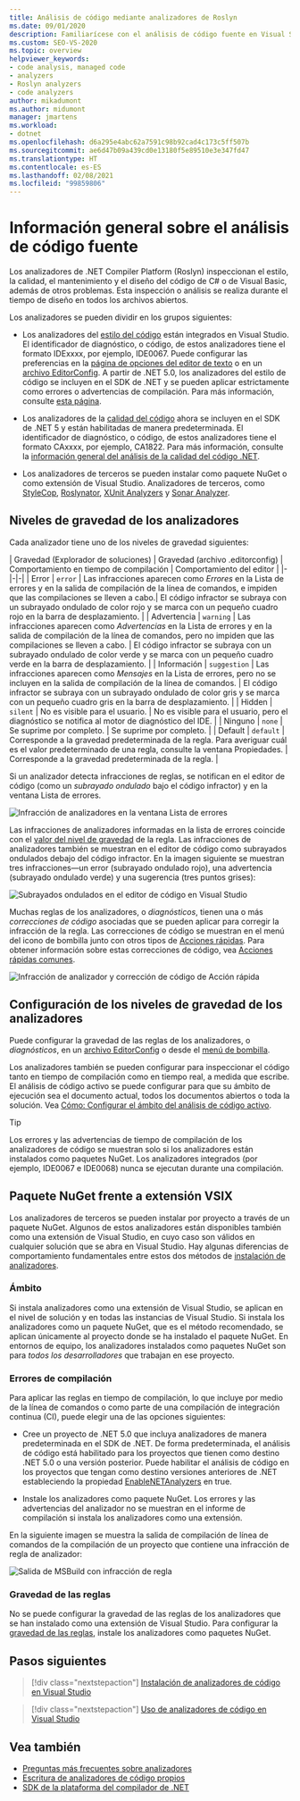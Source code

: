```yaml
---
title: Análisis de código mediante analizadores de Roslyn
ms.date: 09/01/2020
description: Familiarícese con el análisis de código fuente en Visual Studio. Obtenga información sobre las correcciones de código, y los distintos tipos de analizadores de diagnóstico y niveles de gravedad.
ms.custom: SEO-VS-2020
ms.topic: overview
helpviewer_keywords:
- code analysis, managed code
- analyzers
- Roslyn analyzers
- code analyzers
author: mikadumont
ms.author: midumont
manager: jmartens
ms.workload:
- dotnet
ms.openlocfilehash: d6a295e4abc62a7591c98b92cad4c173c5ff507b
ms.sourcegitcommit: ae6d47b09a439cd0e13180f5e89510e3e347fd47
ms.translationtype: HT
ms.contentlocale: es-ES
ms.lasthandoff: 02/08/2021
ms.locfileid: "99859806"
---
```

# <a name="overview-of-source-code-analysis"></a>Información general sobre el análisis de código fuente

Los analizadores de .NET Compiler Platform (Roslyn) inspeccionan el estilo, la calidad, el mantenimiento y el diseño del código de C# o de Visual Basic, además de otros problemas. Esta inspección o análisis se realiza durante el tiempo de diseño en todos los archivos abiertos.

Los analizadores se pueden dividir en los grupos siguientes:

- Los analizadores del [estilo del código](/dotnet/fundamentals/code-analysis/code-style-rule-options?preserve-view=true&view=vs-2019#convention-categories) están integrados en Visual Studio. El identificador de diagnóstico, o código, de estos analizadores tiene el formato IDExxxx, por ejemplo, IDE0067. Puede configurar las preferencias en la [página de opciones del editor de texto](../ide/code-styles-and-code-cleanup.md) o en un [archivo EditorConfig](/dotnet/fundamentals/code-analysis/code-style-rule-options). A partir de .NET 5.0, los analizadores del estilo de código se incluyen en el SDK de .NET y se pueden aplicar estrictamente como errores o advertencias de compilación. Para más información, consulte [esta página](/dotnet/fundamentals/productivity/code-analysis#code-style-analysis).

- Los analizadores de la [calidad del código](/dotnet/fundamentals/code-analysis/quality-rules/index) ahora se incluyen en el SDK de .NET 5 y están habilitadas de manera predeterminada. El identificador de diagnóstico, o código, de estos analizadores tiene el formato CAxxxx, por ejemplo, CA1822. Para más información, consulte la [información general del análisis de la calidad del código .NET](/dotnet/fundamentals/productivity/code-analysis#code-quality-analysis).

- Los analizadores de terceros se pueden instalar como paquete NuGet o como extensión de Visual Studio. Analizadores de terceros, como [StyleCop](https://www.nuget.org/packages/StyleCop.Analyzers/), [Roslynator](https://www.nuget.org/packages/Roslynator.Analyzers/), [XUnit Analyzers](https://www.nuget.org/packages/xunit.analyzers/) y [Sonar Analyzer](https://www.nuget.org/packages/SonarAnalyzer.CSharp/).

## <a name="severity-levels-of-analyzers"></a>Niveles de gravedad de los analizadores

Cada analizador tiene uno de los niveles de gravedad siguientes:

| Gravedad (Explorador de soluciones) | Gravedad (archivo .editorconfig) | Comportamiento en tiempo de compilación | Comportamiento del editor |
|-|-|-|
| Error | `error` | Las infracciones aparecen como *Errores* en la Lista de errores y en la salida de compilación de la línea de comandos, e impiden que las compilaciones se lleven a cabo.| El código infractor se subraya con un subrayado ondulado de color rojo y se marca con un pequeño cuadro rojo en la barra de desplazamiento. |
| Advertencia | `warning` | Las infracciones aparecen como *Advertencias* en la Lista de errores y en la salida de compilación de la línea de comandos, pero no impiden que las compilaciones se lleven a cabo. | El código infractor se subraya con un subrayado ondulado de color verde y se marca con un pequeño cuadro verde en la barra de desplazamiento. |
| Información | `suggestion` | Las infracciones aparecen como *Mensajes* en la Lista de errores, pero no se incluyen en la salida de compilación de la línea de comandos. | El código infractor se subraya con un subrayado ondulado de color gris y se marca con un pequeño cuadro gris en la barra de desplazamiento. |
| Hidden | `silent` | No es visible para el usuario. | No es visible para el usuario, pero el diagnóstico se notifica al motor de diagnóstico del IDE. |
| Ninguno | `none` | Se suprime por completo. | Se suprime por completo. |
| Default | `default` | Corresponde a la gravedad predeterminada de la regla. Para averiguar cuál es el valor predeterminado de una regla, consulte la ventana Propiedades. | Corresponde a la gravedad predeterminada de la regla. |

Si un analizador detecta infracciones de reglas, se notifican en el editor de código (como un *subrayado ondulado* bajo el código infractor) y en la ventana Lista de errores.

![Infracción de analizadores en la ventana Lista de errores](../code-quality/media/code-analysis-error-list.png)

Las infracciones de analizadores informadas en la lista de errores coincide con el [valor del nivel de gravedad](../code-quality/use-roslyn-analyzers.md#configure-severity-levels) de la regla. Las infracciones de analizadores también se muestran en el editor de código como subrayados ondulados debajo del código infractor. En la imagen siguiente se muestran tres infracciones&mdash;un error (subrayado ondulado rojo), una advertencia (subrayado ondulado verde) y una sugerencia (tres puntos grises):

![Subrayados ondulados en el editor de código en Visual Studio](media/diagnostics-severity-colors.png)

Muchas reglas de los analizadores, o *diagnósticos*, tienen una o más *correcciones de código* asociadas que se pueden aplicar para corregir la infracción de la regla. Las correcciones de código se muestran en el menú del icono de bombilla junto con otros tipos de [Acciones rápidas](../ide/quick-actions.md). Para obtener información sobre estas correcciones de código, vea [Acciones rápidas comunes](../ide/quick-actions.md).

![Infracción de analizador y corrección de código de Acción rápida](../code-quality/media/built-in-analyzer-code-fix.png)

## <a name="configure-analyzer-severity-levels"></a>Configuración de los niveles de gravedad de los analizadores

Puede configurar la gravedad de las reglas de los analizadores, o *diagnósticos*, en un [archivo EditorConfig](../code-quality/use-roslyn-analyzers.md#set-rule-severity-in-an-editorconfig-file) o desde el [menú de bombilla](../code-quality/use-roslyn-analyzers.md#set-rule-severity-from-the-light-bulb-menu).

Los analizadores también se pueden configurar para inspeccionar el código tanto en tiempo de compilación como en tiempo real, a medida que escribe. El análisis de código activo se puede configurar para que su ámbito de ejecución sea el documento actual, todos los documentos abiertos o toda la solución. Vea [Cómo: Configurar el ámbito del análisis de código activo](./configure-live-code-analysis-scope-managed-code.md).

> [!TIP]
> Los errores y las advertencias de tiempo de compilación de los analizadores de código se muestran solo si los analizadores están instalados como paquetes NuGet. Los analizadores integrados (por ejemplo, IDE0067 e IDE0068) nunca se ejecutan durante una compilación.

## <a name="nuget-package-versus-vsix-extension"></a>Paquete NuGet frente a extensión VSIX

Los analizadores de terceros se pueden instalar por proyecto a través de un paquete NuGet. Algunos de estos analizadores están disponibles también como una extensión de Visual Studio, en cuyo caso son válidos en cualquier solución que se abra en Visual Studio. Hay algunas diferencias de comportamiento fundamentales entre estos dos métodos de [instalación de analizadores](../code-quality/install-roslyn-analyzers.md).

### <a name="scope"></a>Ámbito

Si instala analizadores como una extensión de Visual Studio, se aplican en el nivel de solución y en todas las instancias de Visual Studio. Si instala los analizadores como un paquete NuGet, que es el método recomendado, se aplican únicamente al proyecto donde se ha instalado el paquete NuGet. En entornos de equipo, los analizadores instalados como paquetes NuGet son para *todos los desarrolladores* que trabajan en ese proyecto.

### <a name="build-errors"></a>Errores de compilación

Para aplicar las reglas en tiempo de compilación, lo que incluye por medio de la línea de comandos o como parte de una compilación de integración continua (CI), puede elegir una de las opciones siguientes:

- Cree un proyecto de .NET 5.0 que incluya analizadores de manera predeterminada en el SDK de .NET. De forma predeterminada, el análisis de código está habilitado para los proyectos que tienen como destino .NET 5.0 o una versión posterior. Puede habilitar el análisis de código en los proyectos que tengan como destino versiones anteriores de .NET estableciendo la propiedad [EnableNETAnalyzers](/dotnet/core/project-sdk/msbuild-props#enablenetanalyzers) en true.

- Instale los analizadores como paquete NuGet. Los errores y las advertencias del analizador no se muestran en el informe de compilación si instala los analizadores como una extensión.

En la siguiente imagen se muestra la salida de compilación de línea de comandos de la compilación de un proyecto que contiene una infracción de regla de analizador:

![Salida de MSBuild con infracción de regla](media/command-line-build-analyzers.png)

### <a name="rule-severity"></a>Gravedad de las reglas

No se puede configurar la gravedad de las reglas de los analizadores que se han instalado como una extensión de Visual Studio. Para configurar la [gravedad de las reglas](../code-quality/use-roslyn-analyzers.md#configure-severity-levels), instale los analizadores como paquetes NuGet.

## <a name="next-steps"></a>Pasos siguientes

> [!div class="nextstepaction"]
> [Instalación de analizadores de código en Visual Studio](../code-quality/install-roslyn-analyzers.md)

> [!div class="nextstepaction"]
> [Uso de analizadores de código en Visual Studio](../code-quality/use-roslyn-analyzers.md)

## <a name="see-also"></a>Vea también

- [Preguntas más frecuentes sobre analizadores](analyzers-faq.md)
- [Escritura de analizadores de código propios](../extensibility/getting-started-with-roslyn-analyzers.md)
- [SDK de la plataforma del compilador de .NET](/dotnet/csharp/roslyn-sdk/)
